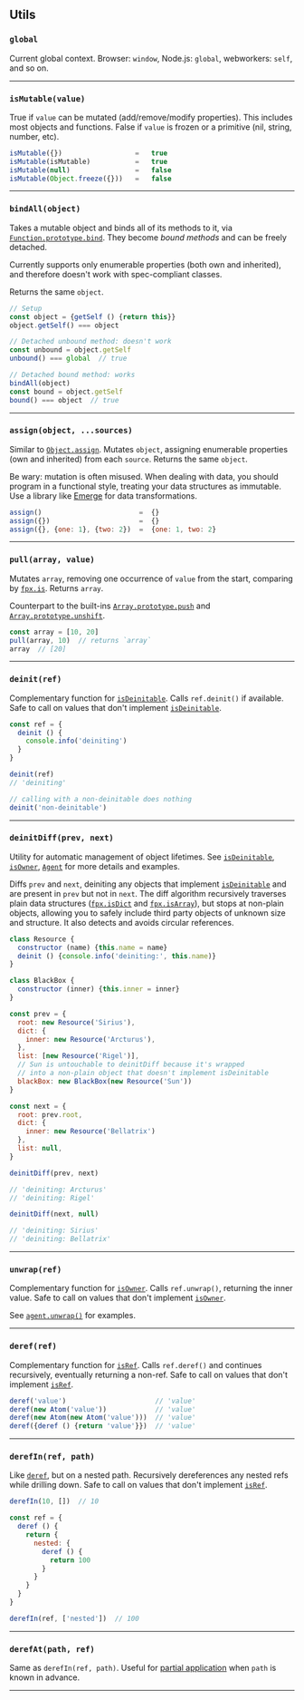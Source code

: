 ## Utils

### `global`

Current global context. Browser: `window`, Node.js: `global`, webworkers: `self`, and so on.

---

### `isMutable(value)`

True if `value` can be mutated (add/remove/modify properties). This includes
most objects and functions. False if `value` is frozen or a primitive (nil,
string, number, etc).

```js
isMutable({})                  =   true
isMutable(isMutable)           =   true
isMutable(null)                =   false
isMutable(Object.freeze({}))   =   false
```

---

### `bindAll(object)`

Takes a mutable object and binds all of its methods to it, via
[`Function.prototype.bind`](https://developer.mozilla.org/en-US/docs/Web/JavaScript/Reference/Global_Objects/Function/bind).
They become _bound methods_ and can be freely detached.

Currently supports only enumerable properties (both own and inherited), and
therefore doesn't work with spec-compliant classes.

Returns the same `object`.

```js
// Setup
const object = {getSelf () {return this}}
object.getSelf() === object

// Detached unbound method: doesn't work
const unbound = object.getSelf
unbound() === global  // true

// Detached bound method: works
bindAll(object)
const bound = object.getSelf
bound() === object  // true
```

---

### `assign(object, ...sources)`

Similar to
[`Object.assign`](https://developer.mozilla.org/en-US/docs/Web/JavaScript/Reference/Global_Objects/Object/assign).
Mutates `object`, assigning enumerable properties (own and inherited) from each
`source`. Returns the same `object`.

Be wary: mutation is often misused. When dealing with data, you should program
in a functional style, treating your data structures as immutable. Use a library
like [Emerge](https://github.com/Mitranim/emerge) for data transformations.

```js
assign()                        =  {}
assign({})                      =  {}
assign({}, {one: 1}, {two: 2})  =  {one: 1, two: 2}
```

---

### `pull(array, value)`

Mutates `array`, removing one occurrence of `value` from the start, comparing by
[`fpx.is`](https://mitranim.com/fpx/#-is-one-other-). Returns `array`.

Counterpart to the built-ins
[`Array.prototype.push`](https://developer.mozilla.org/en-US/docs/Web/JavaScript/Reference/Global_Objects/Array/push)
and
[`Array.prototype.unshift`](https://developer.mozilla.org/en-US/docs/Web/JavaScript/Reference/Global_Objects/Array/unshift).

```js
const array = [10, 20]
pull(array, 10)  // returns `array`
array  // [20]
```

---

### `deinit(ref)`

Complementary function for [`isDeinitable`](#-isdeinitable-value-). Calls
`ref.deinit()` if available. Safe to call on values that don't implement
[`isDeinitable`](#-isdeinitable-value-).

```js
const ref = {
  deinit () {
    console.info('deiniting')
  }
}

deinit(ref)
// 'deiniting'

// calling with a non-deinitable does nothing
deinit('non-deinitable')
```

---

### `deinitDiff(prev, next)`

Utility for automatic management of object lifetimes. See
[`isDeinitable`](#-isdeinitable-value-), [`isOwner`](#-isowner-value-),
[`Agent`](#-agent-value-) for more details and examples.

Diffs `prev` and `next`, deiniting any objects that implement
[`isDeinitable`](#-isdeinitable-value-) and are present in `prev` but not in
`next`. The diff algorithm recursively traverses plain data structures
([`fpx.isDict`](https://mitranim.com/fpx/#-isdict-value-) and
[`fpx.isArray`](https://mitranim.com/fpx/#-isarray-value-)), but stops at
non-plain objects, allowing you to safely include third party objects of unknown
size and structure. It also detects and avoids circular references.

```js
class Resource {
  constructor (name) {this.name = name}
  deinit () {console.info('deiniting:', this.name)}
}

class BlackBox {
  constructor (inner) {this.inner = inner}
}

const prev = {
  root: new Resource('Sirius'),
  dict: {
    inner: new Resource('Arcturus'),
  },
  list: [new Resource('Rigel')],
  // Sun is untouchable to deinitDiff because it's wrapped
  // into a non-plain object that doesn't implement isDeinitable
  blackBox: new BlackBox(new Resource('Sun'))
}

const next = {
  root: prev.root,
  dict: {
    inner: new Resource('Bellatrix')
  },
  list: null,
}

deinitDiff(prev, next)

// 'deiniting: Arcturus'
// 'deiniting: Rigel'

deinitDiff(next, null)

// 'deiniting: Sirius'
// 'deiniting: Bellatrix'
```

---

### `unwrap(ref)`

Complementary function for [`isOwner`](#-isowner-value-). Calls `ref.unwrap()`,
returning the inner value. Safe to call on values that don't implement
[`isOwner`](#-isowner-value-).

See [`agent.unwrap()`](#-agent-unwrap-) for examples.

---

### `deref(ref)`

Complementary function for [`isRef`](#-isref-value-). Calls `ref.deref()` and
continues recursively, eventually returning a non-ref. Safe to call on values
that don't implement [`isRef`](#-isref-value-).

```js
deref('value')                      // 'value'
deref(new Atom('value'))            // 'value'
deref(new Atom(new Atom('value')))  // 'value'
deref({deref () {return 'value'}})  // 'value'
```

---

### `derefIn(ref, path)`

Like [`deref`](#-deref-ref-), but on a nested path. Recursively dereferences any
nested refs while drilling down. Safe to call on values that don't implement
[`isRef`](#-isref-value-).

```js
derefIn(10, [])  // 10

const ref = {
  deref () {
    return {
      nested: {
        deref () {
          return 100
        }
      }
    }
  }
}

derefIn(ref, ['nested'])  // 100
```

---

### `derefAt(path, ref)`

Same as `derefIn(ref, path)`. Useful for
[partial application](https://mitranim.com/fpx/#-bind-fun-args-)
when `path` is known in advance.

---
